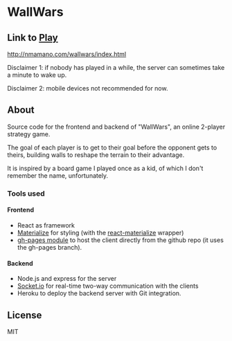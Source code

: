 # WallWars

## Link to [Play](http://nmamano.com/wallwars/index.html)

http://nmamano.com/wallwars/index.html

Disclaimer 1: if nobody has played in a while, the server can sometimes take a minute to wake up.

Disclaimer 2: mobile devices not recommended for now.

## About

Source code for the frontend and backend of "WallWars", an online 2-player strategy game.

The goal of each player is to get to their goal before the opponent gets to theirs, building walls to reshape the terrain to their advantage.

It is inspired by a board game I played once as a kid, of which I don't remember the name, unfortunately.

### Tools used

#### Frontend

- React as framework
- [Materialize](https://materializecss.com/) for styling (with the [react-materialize](http://react-materialize.github.io/react-materialize/?path=/story/react-materialize--welcome) wrapper)
- [gh-pages module](https://www.npmjs.com/package/gh-pages) to host the client directly from the github repo (it uses the gh-pages branch).

#### Backend

- Node.js and express for the server
- [Socket.io](https://socket.io/) for real-time two-way communication with the clients
- Heroku to deploy the backend server with Git integration.

## License

MIT
